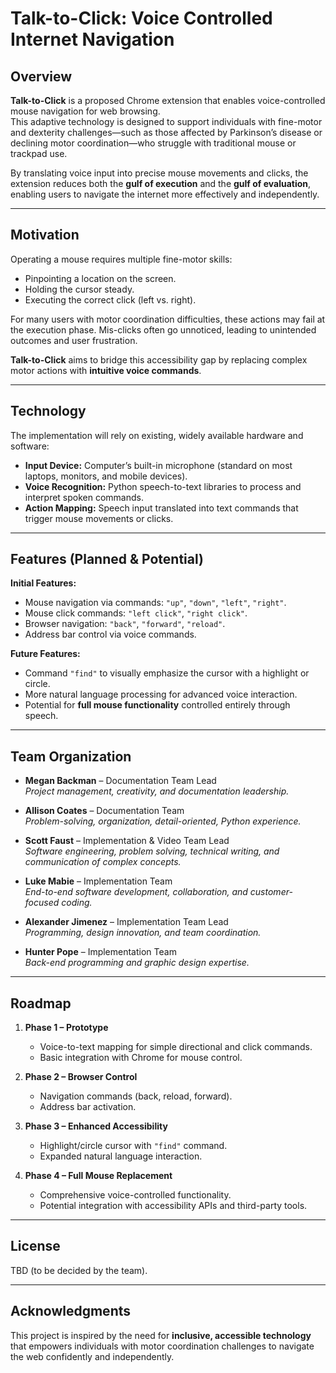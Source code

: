 # Talk-to-Click: Voice Controlled Internet Navigation

## Overview
**Talk-to-Click** is a proposed Chrome extension that enables voice-controlled mouse navigation for web browsing.  
This adaptive technology is designed to support individuals with fine-motor and dexterity challenges—such as those affected by Parkinson’s disease or declining motor coordination—who struggle with traditional mouse or trackpad use.  

By translating voice input into precise mouse movements and clicks, the extension reduces both the **gulf of execution** and the **gulf of evaluation**, enabling users to navigate the internet more effectively and independently.

---

## Motivation
Operating a mouse requires multiple fine-motor skills:  
- Pinpointing a location on the screen.  
- Holding the cursor steady.  
- Executing the correct click (left vs. right).  

For many users with motor coordination difficulties, these actions may fail at the execution phase. Mis-clicks often go unnoticed, leading to unintended outcomes and user frustration.  

**Talk-to-Click** aims to bridge this accessibility gap by replacing complex motor actions with **intuitive voice commands**.

---

## Technology
The implementation will rely on existing, widely available hardware and software:  

- **Input Device:** Computer’s built-in microphone (standard on most laptops, monitors, and mobile devices).  
- **Voice Recognition:** Python speech-to-text libraries to process and interpret spoken commands.  
- **Action Mapping:** Speech input translated into text commands that trigger mouse movements or clicks.  

---

## Features (Planned & Potential)
**Initial Features:**  
- Mouse navigation via commands: `"up"`, `"down"`, `"left"`, `"right"`.  
- Mouse click commands: `"left click"`, `"right click"`.  
- Browser navigation: `"back"`, `"forward"`, `"reload"`.  
- Address bar control via voice commands.  

**Future Features:**  
- Command `"find"` to visually emphasize the cursor with a highlight or circle.  
- More natural language processing for advanced voice interaction.  
- Potential for **full mouse functionality** controlled entirely through speech.  

---

## Team Organization

- **Megan Backman** – Documentation Team Lead  
  *Project management, creativity, and documentation leadership.*  

- **Allison Coates** – Documentation Team  
  *Problem-solving, organization, detail-oriented, Python experience.*  

- **Scott Faust** – Implementation & Video Team Lead  
  *Software engineering, problem solving, technical writing, and communication of complex concepts.*  

- **Luke Mabie** – Implementation Team  
  *End-to-end software development, collaboration, and customer-focused coding.*  

- **Alexander Jimenez** – Implementation Team Lead  
  *Programming, design innovation, and team coordination.*  

- **Hunter Pope** – Implementation Team  
  *Back-end programming and graphic design expertise.*  

---

## Roadmap
1. **Phase 1 – Prototype**  
   - Voice-to-text mapping for simple directional and click commands.  
   - Basic integration with Chrome for mouse control.  

2. **Phase 2 – Browser Control**  
   - Navigation commands (back, reload, forward).  
   - Address bar activation.  

3. **Phase 3 – Enhanced Accessibility**  
   - Highlight/circle cursor with `"find"` command.  
   - Expanded natural language interaction.  

4. **Phase 4 – Full Mouse Replacement**  
   - Comprehensive voice-controlled functionality.  
   - Potential integration with accessibility APIs and third-party tools.  

---

## License
TBD (to be decided by the team).  

---

## Acknowledgments
This project is inspired by the need for **inclusive, accessible technology** that empowers individuals with motor coordination challenges to navigate the web confidently and independently.
